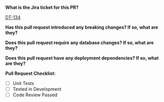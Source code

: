[comment]: # (The subject for this pull request should be a single sentence that describes what this PR does)

**What is the Jira ticket for this PR?**

[comment]: # (Please provide hyperlink to Jira ticket below this line)
[DT-134](https://cohesionib.atlassian.net/browse/DT-134)

**Has this pull request introduced any breaking changes? If so, what are they?**

[comment]: # (Please answer below this line)

**Does this pull request require any database changes? If so, what are they?**

[comment]: # (Please answer below this line)

**Does this pull request have any deployment dependencies? If so, what are they?**

[comment]: # (Please answer below this line)


**Pull Request Checklist:**

- [ ] Unit Tests
- [ ] Tested in Development
- [ ] Code Review Passed
